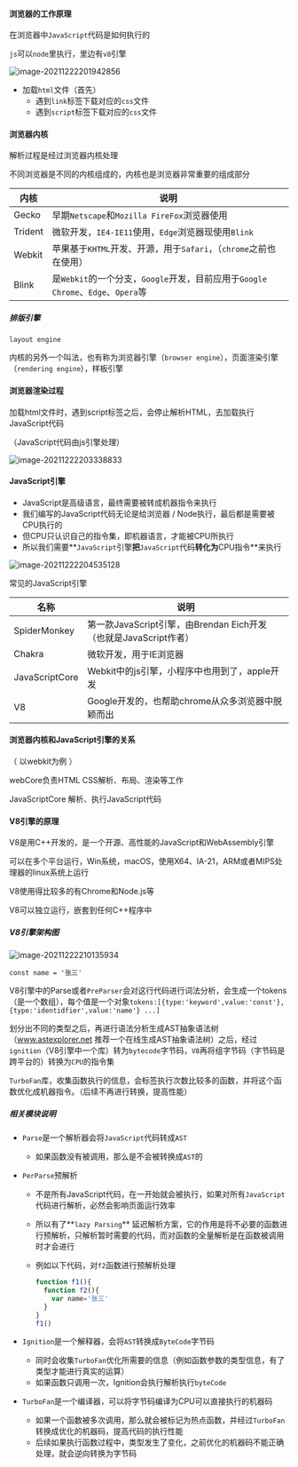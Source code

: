 #### 浏览器的工作原理

在浏览器中`JavaScript`代码是如何执行的

`js`可以`node`里执行，里边有`v8`引擎

![image-20211222201942856](https://raw.githubusercontent.com/QC2168/note-img/main/202112222019125.png)

- 加载`html`文件（首先）
  - 遇到`link`标签下载对应的`css`文件
  - 遇到`script`标签下载对应的`css`文件

#### 浏览器内核

解析过程是经过浏览器内核处理

不同浏览器是不同的内核组成的，内核也是浏览器非常重要的组成部分

| 内核    | 说明                                                         |
| ------- | ------------------------------------------------------------ |
| Gecko   | 早期`Netscape`和`Mozilla FireFox`浏览器使用                  |
| Trident | 微软开发，`IE4-IE11`使用，`Edge`浏览器现使用`Blink`          |
| Webkit  | 苹果基于`KHTML`开发、开源，用于`Safari`，（`chrome`之前也在使用） |
| Blink   | 是`Webkit`的一个分支，`Google`开发，目前应用于`Google Chrome`、`Edge`、`Opera`等 |



##### 排版引擎

`layout engine`

内核的另外一个叫法，也有称为浏览器引擎（`browser engine`），页面渲染引擎（`rendering engine`），样板引擎



#### 浏览器渲染过程

加载html文件时，遇到script标签之后，会停止解析HTML，去加载执行JavaScript代码

（JavaScript代码由js引擎处理）

![image-20211222203338833](https://raw.githubusercontent.com/QC2168/note-img/main/202112222033032.png)

#### JavaScript引擎

- JavaScript是高级语言，最终需要被转成机器指令来执行
- 我们编写的JavaScript代码无论是给浏览器 / Node执行，最后都是需要被CPU执行的
- 但CPU只认识自己的指令集，即机器语言，才能被CPU所执行
- 所以我们需要**`JavaScript`引擎**把**`JavaScript`代码**转化为**CPU指令**来执行

![image-20211222204535128](https://raw.githubusercontent.com/QC2168/note-img/main/202112222045233.png)

常见的JavaScript引擎

| 名称           | 说明                                                         |
| -------------- | ------------------------------------------------------------ |
| SpiderMonkey   | 第一款JavaScript引擎，由Brendan Eich开发（也就是JavaScript作者） |
| Chakra         | 微软开发，用于IE浏览器                                       |
| JavaScriptCore | Webkit中的js引擎，小程序中也用到了，apple开发                |
| V8             | Google开发的，也帮助chrome从众多浏览器中脱颖而出             |

#### 浏览器内核和JavaScript引擎的关系

（ 以webkit为例 ）

webCore负责HTML CSS解析、布局、渲染等工作

JavaScriptCore 解析、执行JavaScript代码

#### V8引擎的原理

V8是用C++开发的，是一个开源、高性能的JavaScript和WebAssembly引擎

可以在多个平台运行，Win系统，macOS，使用X64、IA-21，ARM或者MIPS处理器的linux系统上运行

V8使用得比较多的有Chrome和Node.js等

V8可以独立运行，嵌套到任何C++程序中

##### V8引擎架构图

![image-20211222210135934](https://raw.githubusercontent.com/QC2168/note-img/main/202112222101126.png)

```
const name = '张三'
```

V8引擎中的Parse或者`PreParser`会对这行代码进行词法分析，会生成一个tokens（是一个数组），每个值是一个对象`tokens:[{type:'keyword',value:'const'},{type:'identidfier',value:'name'} ...]`

划分出不同的类型之后，再进行语法分析生成AST抽象语法树（www.astexplorer.net 推荐一个在线生成AST抽象语法树）之后，经过`ignition`（V8引擎中一个库）转为`bytecode`字节码，`V8`再将组字节码（字节码是跨平台的）转换为`CPU`的指令集

`TurboFan`库，收集函数执行的信息，会标签执行次数比较多的函数，并将这个函数优化成机器指令。（后续不再进行转换，提高性能）



##### 相关模块说明

- `Parse`是一个解析器会将`JavaScript`代码转成`AST`

  - 如果函数没有被调用，那么是不会被转换成`AST`的

- `PerParse`预解析

  - 不是所有JavaScript代码，在一开始就会被执行，如果对所有`JavaScript`代码进行解析，必然会影响页面运行效率

  - 所以有了**`lazy Parsing`** 延迟解析方案，它的作用是将不必要的函数进行预解析，只解析暂时需要的代码，而对函数的全量解析是在函数被调用时才会进行

  - 例如以下代码，对`f2`函数进行预解析处理

    ```javascript
    function f1(){
      function f2(){
        var name='张三'
      }
    }
    f1()
    ```

    

- `Ignition`是一个解释器，会将`AST`转换成`ByteCode`字节码

  - 同时会收集`TurboFan`优化所需要的信息（例如函数参数的类型信息，有了类型才能进行真实的运算）
  - 如果函数只调用一次，Ignition会执行解析执行`byteCode`

- `TurboFan`是一个编译器，可以将字节码编译为CPU可以直接执行的机器码

  - 如果一个函数被多次调用，那么就会被标记为热点函数，并经过`TurboFan`转换成优化的机器码，提高代码的执行性能
  - 后续如果执行函数过程中，类型发生了变化，之前优化的机器码不能正确处理，就会逆向转换为字节码

